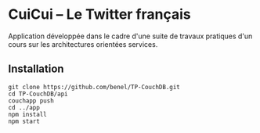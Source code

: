 # CuiCui – Le Twitter français

Application développée dans le cadre d'une suite de travaux pratiques d'un cours sur les architectures orientées services.

## Installation

    git clone https://github.com/benel/TP-CouchDB.git
    cd TP-CouchDB/api
    couchapp push
    cd ../app
    npm install
    npm start
